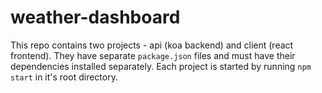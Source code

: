 # weather-dashboard

This repo contains two projects - api (koa backend) and client (react frontend). They have separate `package.json` files and must have their dependencies installed separately. Each project is started by running `npm start` in it's root directory.
